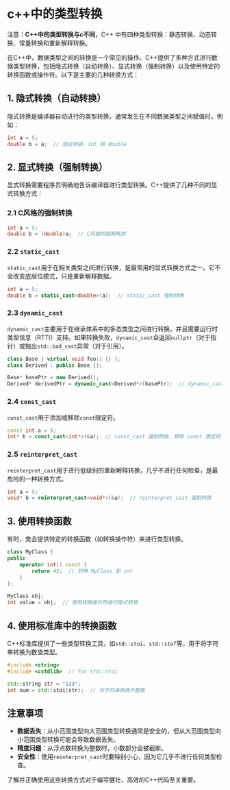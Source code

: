 # c++中的类型转换

注意：**C++中的类型转换与c不同**，C++ 中有四种类型转换：静态转换、动态转换、常量转换和重新解释转换。

在C++中，数据类型之间的转换是一个常见的操作。C++提供了多种方式进行数据类型转换，包括隐式转换（自动转换）、显式转换（强制转换）以及使用特定的转换函数或操作符。以下是主要的几种转换方式：

## 1. 隐式转换（自动转换）

隐式转换是编译器自动进行的类型转换，通常发生在不同数据类型之间赋值时。例如：

```cpp
int a = 5;
double b = a;  // 隐式转换，int 转 double
```

## 2. 显式转换（强制转换）

显式转换需要程序员明确地告诉编译器进行类型转换。C++提供了几种不同的显式转换方式：

### 2.1 C风格的强制转换

```cpp
int a = 5;
double b = (double)a;  // C风格的强制转换
```

### 2.2 `static_cast`

`static_cast`用于在相关类型之间进行转换，是最常用的显式转换方式之一。它不会改变底层位模式，只是重新解释数据。

```cpp
int a = 5;
double b = static_cast<double>(a);  // static_cast 强制转换
```

### 2.3 `dynamic_cast`

`dynamic_cast`主要用于在继承体系中的多态类型之间进行转换，并且需要运行时类型信息（RTTI）支持。如果转换失败，`dynamic_cast`会返回`nullptr`（对于指针）或抛出`std::bad_cast`异常（对于引用）。

```cpp
class Base { virtual void foo() {} };
class Derived : public Base {};

Base* basePtr = new Derived();
Derived* derivedPtr = dynamic_cast<Derived*>(basePtr);  // dynamic_cast 强制转换
```

### 2.4 `const_cast`

`const_cast`用于添加或移除`const`限定符。

```cpp
const int a = 5;
int* b = const_cast<int*>(&a);  // const_cast 强制转换，移除 const 限定符
```

### 2.5 `reinterpret_cast`

`reinterpret_cast`用于进行低级别的重新解释转换，几乎不进行任何检查，是最危险的一种转换方式。

```cpp
int a = 5;
void* b = reinterpret_cast<void*>(&a);  // reinterpret_cast 强制转换
```

## 3. 使用转换函数

有时，类会提供特定的转换函数（如转换操作符）来进行类型转换。

```cpp
class MyClass {
public:
    operator int() const {
        return 42;  // 转换 MyClass 到 int
    }
};

MyClass obj;
int value = obj;  // 使用转换操作符进行隐式转换
```

## 4. 使用标准库中的转换函数

C++标准库提供了一些类型转换工具，如`std::stoi`、`std::stof`等，用于将字符串转换为数值类型。

```cpp
#include <string>
#include <cstdlib>  // for std::stoi

std::string str = "123";
int num = std::stoi(str);  // 将字符串转换为整数
```

## 注意事项

- **数据丢失**：从小范围类型向大范围类型转换通常是安全的，但从大范围类型向小范围类型转换可能会导致数据丢失。
- **精度问题**：从浮点数转换为整数时，小数部分会被截断。
- **安全性**：使用`reinterpret_cast`时要特别小心，因为它几乎不进行任何类型检查。

了解并正确使用这些转换方式对于编写健壮、高效的C++代码至关重要。
